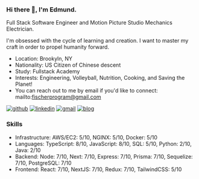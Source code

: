 ### Hi there 👋, I'm Edmund.
<!-- description-start -->

Full Stack Software Engineer and Motion Picture Studio Mechanics Electrician. 

I'm obsessed with the cycle of learning and creation. I want to master my craft in order to propel humanity forward.
<!-- description-end -->

<!-- aboutme-list-start -->
- Location: Brookyln, NY
- Nationality: US Citizen of Chinese descent
- Study: Fullstack Academy
- Interests: Engineering, Volleyball, Nutrition, Cooking, and Saving the Planet! <!-- aboutme-list-end -->
- You can reach out to me by email if you'd like to connect: mailto:fischerprogram@gmail.com

[![github](https://img.shields.io/badge/GitHub-000000?style=for-the-badge&logo=GitHub&logoColor=white)](https://github.com/eddiefahrenheit) [![linkedin](https://img.shields.io/badge/Linkedin-0e76a8?style=for-the-badge&logo=Linkedin&logoColor=white)](https://www.linkedin.com/in/eddiefahrenheit/) [![gmail](https://img.shields.io/badge/Gmail-ff0000?style=for-the-badge&logo=Gmail&logoColor=white)](mailto:fischerprogram@gmail.com) [![blog](https://img.shields.io/badge/Blog-4d1a7f?style=for-the-badge&logo=Portfolio&logoColor=white)](https://eddiefahrenheit.com/)

### Skills
<!-- skills-start -->
- Infrastructure: AWS/EC2: 5/10, NGINX: 5/10, Docker: 5/10
- Languages: TypeScript: 8/10, JavaScript: 8/10, SQL: 5/10, Python: 2/10, Java: 2/10
- Backend: Node: 7/10, Next: 7/10, Express: 7/10, Prisma: 7/10, Sequelize: 7/10, PostgreSQL: 7/10
- Frontend: React: 7/10, NextJS: 7/10, Redux: 7/10, TailwindCSS: 5/10
<!-- skills-end -->
